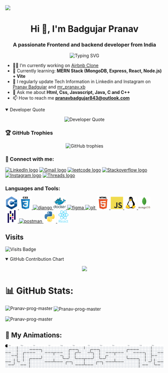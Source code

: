 <img src="https://github.com/Anmol-Baranwal/Cool-GIFs-For-GitHub/assets/74038190/d48893bd-0757-481c-8d7e-ba3e163feae7" />

<h1 align="center">Hi 👋, I'm Badgujar Pranav</h1>
<h3 align="center">A passionate Frontend and backend developer from India</h3>

<p align="center">
  <img src="https://readme-typing-svg.demolab.com?font=Fira+Code&size=22&pause=1000&color=fe424d&center=true&width=600&lines=Welcome+to+my+GitHub+profile!+💻;Frontend and backend developer+🌐;Open-Source+Contributor;Lifelong+Learner+🎓" alt="Typing SVG" />
</p>

- 👨‍💻 I’m currently working on [Airbnb Clone](https://github.com/Pranav-prog-master/Airbnb_Clone.git)
- 🌱 Currently learning: **MERN Stack (MongoDB, Express, React, Node.js) + Vite**
- 📝 I regularly update Tech Information in Linkedin and Instagram on [Pranav Badgujar](https://linkedin.com/in/pranav-badgujar-821224319) and [mr_pranav.xb](https://www.instagram.com/mr_pranav.xb_21?utm_source=ig_web_button_share_sheet&igsh=ZDNlZDc0MzIxNw==)
- 💬 Ask me about **Html, Css, Javascript, Java, C and C++**
- 📫 How to reach me **pranavbadgujar843@outlook.com**

<details open>
<summary>Developer Quote</summary>
<p align="center">
  <img src="https://readme-typing-svg.demolab.com?font=Fira+Code&duration=3000&pause=2000&color=C2FFC7&center=true&vCenter=true&random=false&width=800&lines=Coding+like+poetry+should+be+short+and+concise.++-+Santosh Kalwar" alt="Developer Quote"/>
</p>
</details>

### 🏆 GitHub Trophies

<p align="center">
  <img src="https://github-profile-trophy.vercel.app/?username=Pranav-prog-master&theme=radical&no-frame=true&no-bg=true&margin-w=4" alt="GitHub trophies" />
</p>

<h3 align="left">🤝 Connect with me:</h3>
<p align="left">
<a href="https://www.linkedin.com/in/pranav-badgujar-821224319" target="_blank" rel="noopener noreferrer">
<img src="https://img.shields.io/static/v1?message=LinkedIn&logo=linkedin&label=&color=0077B5&logoColor=white&labelColor=&style=for-the-badge" height="35" alt="LinkedIn logo" /></a>
<a href="pranavbadgujar843@gmail.com" target="_blank" rel="noopener noreferrer">
<img src="https://img.shields.io/static/v1?message=Gmail&logo=gmail&label=&color=D14836&logoColor=white&labelColor=&style=for-the-badge" height="35" alt="Gmail logo" /></a>
<a href="https://leetcode.com/u/pranavbadgujar/" target="_blank" rel="noopener noreferrer">
<img src="https://img.shields.io/static/v1?message=Leetcode&logo=leetcode&label=&color=5e5b5b&logoColor=white&labelColor=&style=for-the-badge" height="35" alt="leetcode logo" /></a>
<a href="https://stackoverflow.com/users/30034541/pranav-badgujar" target="_blank" rel="noopener noreferrer">
<img src="https://img.shields.io/static/v1?message=Stackoverflow&logo=stackover&label=&color=aca537&logoColor=white&labelColor=&style=for-the-badge" height="35" alt="Stackoverflow logo" /></a>
<a href="https://www.instagram.com/mr_pranav.xb_21" target="_blank" rel="noopener noreferrer">
<img src="https://img.shields.io/static/v1?message=Instagram&logo=instagram&label=&color=E4405F&logoColor=white&labelColor=&style=for-the-badge" height="35" alt="Instagram logo" /></a>
<a href="https://www.threads.net/@mr_pranav.xb_21" target="_blank" rel="noopener noreferrer">
<img src="https://img.shields.io/static/v1?message=Threads&logo=threads&label=&color=000000&logoColor=white&labelColor=&style=for-the-badge" height="35" alt="Threads logo" /></a>
</p>

<h3 align="left">Languages and Tools:</h3>
<p align="left"> <a href="https://www.w3schools.com/cpp/" target="_blank" rel="noreferrer"> <img src="https://raw.githubusercontent.com/devicons/devicon/master/icons/cplusplus/cplusplus-original.svg" alt="cplusplus" width="40" height="40"/> </a> <a href="https://www.w3schools.com/css/" target="_blank" rel="noreferrer"> <img src="https://raw.githubusercontent.com/devicons/devicon/master/icons/css3/css3-original-wordmark.svg" alt="css3" width="40" height="40"/> </a> <a href="https://www.djangoproject.com/" target="_blank" rel="noreferrer"> <img src="https://cdn.worldvectorlogo.com/logos/django.svg" alt="django" width="40" height="40"/> </a> <a href="https://www.docker.com/" target="_blank" rel="noreferrer"> <img src="https://raw.githubusercontent.com/devicons/devicon/master/icons/docker/docker-original-wordmark.svg" alt="docker" width="40" height="40"/> </a> <a href="https://www.figma.com/" target="_blank" rel="noreferrer"> <img src="https://www.vectorlogo.zone/logos/figma/figma-icon.svg" alt="figma" width="40" height="40"/> </a> <a href="https://git-scm.com/" target="_blank" rel="noreferrer"> <img src="https://www.vectorlogo.zone/logos/git-scm/git-scm-icon.svg" alt="git" width="40" height="40"/> </a> <a href="https://www.w3.org/html/" target="_blank" rel="noreferrer"> <img src="https://raw.githubusercontent.com/devicons/devicon/master/icons/html5/html5-original-wordmark.svg" alt="html5" width="40" height="40"/> </a> <a href="https://developer.mozilla.org/en-US/docs/Web/JavaScript" target="_blank" rel="noreferrer"> <img src="https://raw.githubusercontent.com/devicons/devicon/master/icons/javascript/javascript-original.svg" alt="javascript" width="40" height="40"/> </a> <a href="https://www.linux.org/" target="_blank" rel="noreferrer"> <img src="https://raw.githubusercontent.com/devicons/devicon/master/icons/linux/linux-original.svg" alt="linux" width="40" height="40"/> </a> <a href="https://www.mongodb.com/" target="_blank" rel="noreferrer"> <img src="https://raw.githubusercontent.com/devicons/devicon/master/icons/mongodb/mongodb-original-wordmark.svg" alt="mongodb" width="40" height="40"/> </a> <a href="https://pandas.pydata.org/" target="_blank" rel="noreferrer"> <img src="https://raw.githubusercontent.com/devicons/devicon/2ae2a900d2f041da66e950e4d48052658d850630/icons/pandas/pandas-original.svg" alt="pandas" width="40" height="40"/> </a> <a href="https://postman.com" target="_blank" rel="noreferrer"> <img src="https://www.vectorlogo.zone/logos/getpostman/getpostman-icon.svg" alt="postman" width="40" height="40"/> </a> <a href="https://www.python.org" target="_blank" rel="noreferrer"> <img src="https://raw.githubusercontent.com/devicons/devicon/master/icons/python/python-original.svg" alt="python" width="40" height="40"/> </a> <a href="https://reactjs.org/" target="_blank" rel="noreferrer"> <img src="https://raw.githubusercontent.com/devicons/devicon/master/icons/react/react-original-wordmark.svg" alt="react" width="40" height="40"/> </a> </p>

## Visits
![Visits Badge](https://profile-counter.glitch.me/Pranav-prog-master/count.svg)

<details open>
<summary>GitHub Contribution Chart</summary>
<p align="center">
    <img src="https://github-readme-activity-graph.vercel.app/graph?username=Pranav-prog-master&theme=github-compact&area=true&hide_border=true&custom_title=Contribution%20Graph&bg_color=000000&color=C2FFC7&line=CB9DF0&point=C2FFC7&area_color=CB9DF0" />
</p>
</details>

# 📊 GitHub Stats:
<p><img align="left" src="https://github-readme-stats.vercel.app/api/top-langs?username=Pranav-prog-master&show_icons=true&locale=en&layout=compact" alt="Pranav-prog-master" /></p>

<p>&nbsp;<img align="center" src="https://github-readme-stats.vercel.app/api?username=Pranav-prog-master&show_icons=true&locale=en" alt="Pranav-prog-master" /></p>

<p><img align="center" src="https://github-readme-streak-stats.herokuapp.com/?user=Pranav-prog-master&" alt="Pranav-prog-master" /></p>

## 🎨 My Animations:
<picture>
  <source media="(prefers-color-scheme: dark)" srcset="https://raw.githubusercontent.com/Pranav-prog-master/Pranav-prog-master/output/pacman-contribution-graph-dark.svg">
  <source media="(prefers-color-scheme: light)" srcset="https://raw.githubusercontent.com/Pranav-prog-master/Pranav-prog-master/output/pacman-contribution-graph.svg">
  <img alt="pacman contribution graph" src="https://raw.githubusercontent.com/Pranav-prog-master/Pranav-prog-master/output/pacman-contribution-graph.svg">
</picture>
